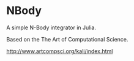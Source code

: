 # NBody

A simple N-Body integrator in Julia.

Based on the The Art of Computational Science.

http://www.artcompsci.org/kali/index.html

